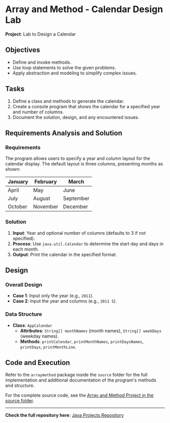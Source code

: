 # Array and Method - Calendar Design Lab

**Project**: Lab to Design a Calendar

## Objectives

- Define and invoke methods.
- Use loop statements to solve the given problems.
- Apply abstraction and modeling to simplify complex issues.

## Tasks

1. Define a class and methods to generate the calendar.
2. Create a console program that shows the calendar for a specified year and number of columns.
3. Document the solution, design, and any encountered issues.

## Requirements Analysis and Solution

### Requirements
The program allows users to specify a year and column layout for the calendar display. The default layout is three columns, presenting months as shown:

| January  | February | March    |
|----------|----------|----------|
| April    | May      | June     |
| July     | August   | September|
| October  | November | December |

### Solution
1. **Input**: Year and optional number of columns (defaults to 3 if not specified).
2. **Process**: Use `java.util.Calendar` to determine the start day and days in each month.
3. **Output**: Print the calendar in the specified format.

## Design

### Overall Design
- **Case 1**: Input only the year (e.g., `2011`).
- **Case 2**: Input the year and columns (e.g., `2011 5`).

### Data Structure
- **Class**: `AppCalendar`
  - **Attributes**: `String[] monthNames` (month names), `String[] weekDays` (weekday names).
  - **Methods**: `printCalendar`, `printMonthNames`, `printDaysNames`, `printDays`, `printMonthLine`.

## Code and Execution

Refer to the `arraymethod` package inside the `source` folder for the full implementation and additional documentation of the program's methods and structure.

For the complete source code, see the [Array and Method Project in the source folder](./src/arraymethod).

---

**Check the full repository here**: [Java Projects Repository](https://github.com/Al-rimi/java)
